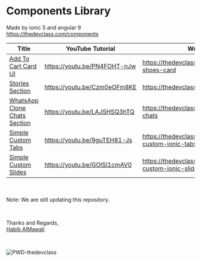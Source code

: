 # Components Library
Made by ionic 5 and angular 9 <br>
https://thedevclass.com/components <br>


| Title | YouTube Tutorial | Written Tutorial |
| --- | --- | --- |
| <a href="https://github.com/thedevclass/ionic-components-library/tree/shoes-card">Add To Cart Card UI</a> | https://youtu.be/PN4FOHT-nJw | https://thedevclass.com/component/puma-shoes-card |
| <a href="https://github.com/thedevclass/ionic-components-library/tree/stories">Stories Section</a> | https://youtu.be/Czm0eOFm8KE | https://thedevclass.com/component/stories |
| <a href="https://github.com/thedevclass/ionic-components-library/tree/whatsapp-clone-chats">WhatsApp Clone Chats Section</a> | https://youtu.be/LAJSHSQ3hTQ | https://thedevclass.com/component/whatsapp-chats |
| <a href="https://github.com/thedevclass/ionic-components-library/tree/custom-tabs">Simple Custom Tabs</a> | https://youtu.be/9guTEH81-Js | https://thedevclass.com/component/simple-custom-ionic-tabs |
| <a href="https://github.com/thedevclass/ionic-components-library/tree/custom-simple-ionic-slides">Simple Custom Slides</a> | https://youtu.be/GOlSI1cmAV0 | https://thedevclass.com/component/simple-custom-ionic-slides |



<br><br>
Note: We are still updating this repository.

<br>
<p>
Thanks and Regards, <br>
<a href="http://www.youtube.com/c/HabibAlMawali?sub_confirmation=1">Habib AlMawali</a>
</p>

<br>

![PWD-thedevclass](https://user-images.githubusercontent.com/31030616/100520674-64cf9000-31b8-11eb-8391-a5063aa441b6.png)
